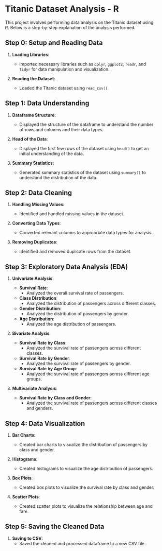# Titanic Dataset Analysis - R

This project involves performing data analysis on the Titanic dataset using R. Below is a step-by-step explanation of the analysis performed.

## Step 0: Setup and Reading Data

1. **Loading Libraries**:
   - Imported necessary libraries such as `dplyr`, `ggplot2`, `readr`, and `tidyr` for data manipulation and visualization.

2. **Reading the Dataset**:
   - Loaded the Titanic dataset using `read_csv()`.

## Step 1: Data Understanding

1. **Dataframe Structure**:
   - Displayed the structure of the dataframe to understand the number of rows and columns and their data types.

2. **Head of the Data**:
   - Displayed the first few rows of the dataset using `head()` to get an initial understanding of the data.

3. **Summary Statistics**:
   - Generated summary statistics of the dataset using `summary()` to understand the distribution of the data.

## Step 2: Data Cleaning

1. **Handling Missing Values**:
   - Identified and handled missing values in the dataset.

2. **Converting Data Types**:
   - Converted relevant columns to appropriate data types for analysis.

3. **Removing Duplicates**:
   - Identified and removed duplicate rows from the dataset.

## Step 3: Exploratory Data Analysis (EDA)

1. **Univariate Analysis**:
   - **Survival Rate**:
     - Analyzed the overall survival rate of passengers.
   - **Class Distribution**:
     - Analyzed the distribution of passengers across different classes.
   - **Gender Distribution**:
     - Analyzed the distribution of passengers by gender.
   - **Age Distribution**:
     - Analyzed the age distribution of passengers.

2. **Bivariate Analysis**:
   - **Survival Rate by Class**:
     - Analyzed the survival rate of passengers across different classes.
   - **Survival Rate by Gender**:
     - Analyzed the survival rate of passengers by gender.
   - **Survival Rate by Age Group**:
     - Analyzed the survival rate of passengers across different age groups.

3. **Multivariate Analysis**:
   - **Survival Rate by Class and Gender**:
     - Analyzed the survival rate of passengers across different classes and genders.

## Step 4: Data Visualization

1. **Bar Charts**:
   - Created bar charts to visualize the distribution of passengers by class and gender.

2. **Histograms**:
   - Created histograms to visualize the age distribution of passengers.

3. **Box Plots**:
   - Created box plots to visualize the survival rate by class and gender.

4. **Scatter Plots**:
   - Created scatter plots to visualize the relationship between age and fare.

## Step 5: Saving the Cleaned Data

1. **Saving to CSV**:
   - Saved the cleaned and processed dataframe to a new CSV file.
